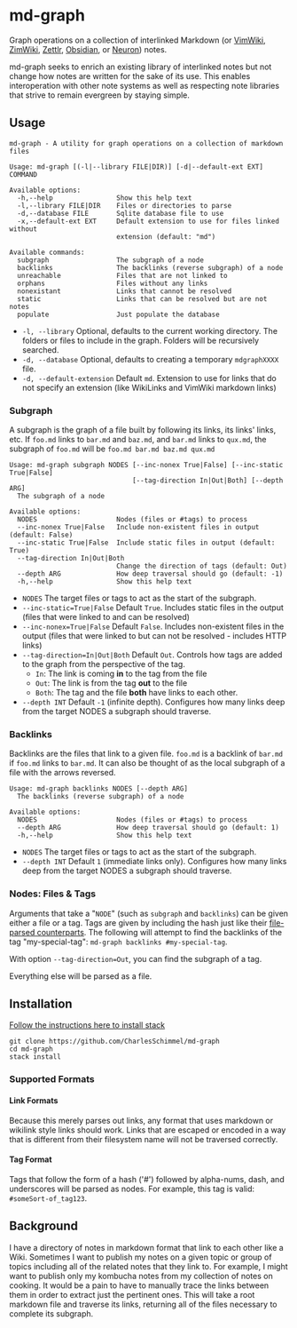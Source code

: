 # md-graph

Graph operations on a collection of interlinked Markdown (or 
[VimWiki](https://github.com/vimwiki/vimwiki), [ZimWiki](https://zim-wiki.org/), 
[Zettlr](https://www.zettlr.com/), [Obsidian](https://obsidian.md/), or 
[Neuron](https://obsidian.md/)) notes.

md-graph seeks to enrich an existing library of interlinked notes but not change 
how notes are written for the sake of its use. This enables interoperation with 
other note systems as well as respecting note libraries that strive to remain 
evergreen by staying simple.


## Usage
```
md-graph - A utility for graph operations on a collection of markdown files

Usage: md-graph [(-l|--library FILE|DIR)] [-d|--default-ext EXT] COMMAND

Available options:
  -h,--help                Show this help text
  -l,--library FILE|DIR    Files or directories to parse
  -d,--database FILE       Sqlite database file to use
  -x,--default-ext EXT     Default extension to use for files linked without
                           extension (default: "md")

Available commands:
  subgraph                 The subgraph of a node
  backlinks                The backlinks (reverse subgraph) of a node
  unreachable              Files that are not linked to
  orphans                  Files without any links
  nonexistant              Links that cannot be resolved
  static                   Links that can be resolved but are not notes
  populate                 Just populate the database
```
- `-l, --library` Optional, defaults to the current working directory. The 
    folders or files to include in the graph. Folders will be recursively 
    searched.
- `-d, --database` Optional, defaults to creating a temporary `mdgraphXXXX` 
    file.
- `-d, --default-extension` Default `md`. Extension to use for 
    links that do not specify an extension (like WikiLinks and VimWiki markdown 
    links)

### Subgraph
A subgraph is the graph of a file built by following its links, its links' 
links, etc. If `foo.md` links to `bar.md` and `baz.md`, and `bar.md` links to 
`qux.md`, the subgraph of `foo.md` will be `foo.md bar.md baz.md qux.md`

```
Usage: md-graph subgraph NODES [--inc-nonex True|False] [--inc-static True|False]
                               [--tag-direction In|Out|Both] [--depth ARG]
  The subgraph of a node

Available options:
  NODES                    Nodes (files or #tags) to process
  --inc-nonex True|False   Include non-existent files in output (default: False)
  --inc-static True|False  Include static files in output (default: True)
  --tag-direction In|Out|Both
                           Change the direction of tags (default: Out)
  --depth ARG              How deep traversal should go (default: -1)
  -h,--help                Show this help text
```
- `NODES` The target files or tags to act as the start of the subgraph.
- `--inc-static=True|False` Default `True`. Includes static files in 
    the output (files that were linked to and can be resolved)
- `--inc-nonex=True|False` Default `False`. Includes non-existent files in 
    the output (files that were linked to but can not be resolved - includes 
    HTTP links)
- `--tag-direction=In|Out|Both` Default `Out`. Controls how tags are added to 
    the graph from the perspective of the tag.
    - `In`: The link is coming **in** to the tag from the file
    - `Out`: The link is from the tag **out** to the file
    - `Both`: The tag and the file **both** have links to each other.
- `--depth INT` Default `-1` (infinite depth). Configures how many links deep 
    from the target NODES a subgraph should traverse.

### Backlinks
Backlinks are the files that link to a given file. `foo.md` is a backlink of 
`bar.md` if `foo.md` links to `bar.md`. It can also be thought of as the local 
subgraph of a file with the arrows reversed.

```
Usage: md-graph backlinks NODES [--depth ARG]
  The backlinks (reverse subgraph) of a node

Available options:
  NODES                    Nodes (files or #tags) to process
  --depth ARG              How deep traversal should go (default: 1)
  -h,--help                Show this help text
```
- `NODES` The target files or tags to act as the start of the subgraph.
- `--depth INT` Default `1` (immediate links only). Configures how many links 
    deep from the target NODES a subgraph should traverse.

### Nodes: Files & Tags
Arguments that take a "`NODE`" (such as `subgraph` and `backlinks`) can be given 
either a file or a tag. Tags are given by including the hash just like their 
[file-parsed counterparts](#tag-format). The following will attempt to find the 
backlinks of the tag "my-special-tag":
`md-graph backlinks #my-special-tag`.

With option `--tag-direction=Out`, you can find the subgraph of a tag.

Everything else will be parsed as a file.

## Installation
[Follow the instructions here to install stack](https://docs.haskellstack.org/en/stable/install_and_upgrade/)

```
git clone https://github.com/CharlesSchimmel/md-graph
cd md-graph
stack install
```

### Supported Formats
#### Link Formats
Because this merely parses out links, any format that uses markdown or wikilink 
style links should work. Links that are escaped or encoded in a way that is 
different from their filesystem name will not be traversed correctly.

#### Tag Format
Tags that follow the form of a hash ('#') followed by alpha-nums, dash, and 
underscores will be parsed as nodes. For example, this tag is valid: `#someSort-of_tag123`.

## Background
I have a directory of notes in markdown format that link to each other like a 
Wiki. Sometimes I want to publish my notes on a given topic or group of topics 
including all of the related notes that they link to. For example, I might want 
to publish only my kombucha notes from my collection of notes on cooking. It 
would be a pain to have to manually trace the links between them in order to 
extract just the pertinent ones. This will take a root markdown file and 
traverse its links, returning all of the files necessary to complete its 
subgraph.
